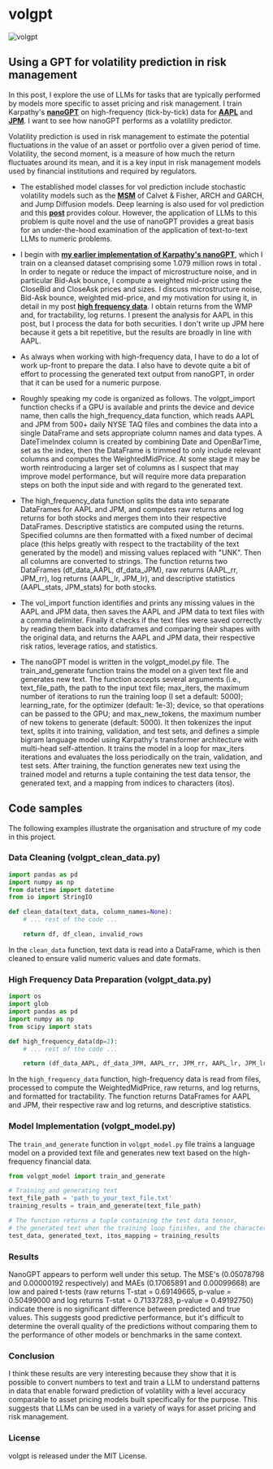 # volgpt
![volgpt](jenny-saville-2.png)

## Using a GPT for volatility prediction in risk management

In this post, I explore the use of LLMs for tasks that are typically performed by models more specific to asset pricing and risk management. I train Karpathy's __[nanoGPT](https://johncollinsai-nanogpt-voqqf4ls3a-as.a.run.app/)__ on high-frequency (tick-by-tick) data for __[AAPL](https://www.google.com/search?q=aapl&oq=AAPL&aqs=chrome.0.0i512l5j69i61l3.1590j1j9&sourceid=chrome&ie=UTF-8)__ and __[JPM](https://www.google.com/search?q=jpm+stock+price&oq=JPM+stock+pri&aqs=chrome.0.0i512j69i57j0i512l8.4577j1j9&sourceid=chrome&ie=UTF-8)__. I want to see how nanoGPT performs as a volatility predictor.

Volatility prediction is used in risk management to estimate the potential fluctuations in the value of an asset or portfolio over a given period of time. Volatility, the second moment, is a measure of how much the return fluctuates around its mean, and it is a key input in risk management models used by financial institutions and required by regulators.

* The established model classes for vol prediction include stochastic volatility models such as the __[MSM](https://github.com/johncollinsai/markov-switching-multifractal)__ of Calvet & Fisher, ARCH and GARCH, and Jump Diffusion models. Deep learning is also used for vol prediction and this __[post](https://johncollinsai-deep-learning-finance-voqqf4ls3a-as.a.run.app/)__ provides colour. However, the application of LLMs to this problem is quite novel and the use of nanoGPT provides a great basis for an under-the-hood examination of the application of text-to-text LLMs to numeric problems.

* I begin with __[my earlier implementation of Karpathy's nanoGPT](https://github.com/johncollinsai/nanogpt)__, which I train on a cleansed dataset comprising some 1.079 million rows in total . In order to negate or reduce the impact of microstructure noise, and in particular Bid-Ask bounce, I compute a weighted mid-price using the CloseBid and CloseAsk prices and sizes. I discuss microstructure noise, Bid-Ask bounce, weighted mid-price, and my motivation for using it, in detail in my post __[high frequency data](https://johncollinsai-high-frequency-data-voqqf4ls3a-as.a.run.app)__.  I obtain returns from the WMP and, for tractability, log returns. I present the analysis for AAPL in this post, but I process the data for both securities.  I don't write up JPM here because it gets a bit repetitive, but the results are broadly in line with AAPL.

* As always when working with high-frequency data, I have to do a lot of work up-front to prepare the data.  I also have to devote quite a bit of effort to processing the generated text output from nanoGPT, in order that it can be used for a numeric purpose.

* Roughly speaking my code is organized as follows. The volgpt_import function checks if a GPU is available and prints the device and device name, then calls the high_frequency_data function, which reads AAPL and JPM from 500+ daily NYSE TAQ files and combines the data into a single DataFrame and sets appropriate column names and data types. A DateTimeIndex column is created by combining Date and OpenBarTime, set as the index, then the DataFrame is trimmed to only include relevant columns and computes the WeightedMidPrice. At some stage it may be worth reintroducing a larger set of columns as I suspect that may improve model performance, but will require more data preparation steps on both the input side and with regard to the generated text.  

* The high_frequency_data function splits the data into separate DataFrames for AAPL and JPM, and computes raw returns and log returns for both stocks and merges them into their respective DataFrames. Descriptive statistics are computed using the returns. Specified columns are then formatted with a fixed number of decimal place (this helps greatly with respect to the tractability of the text generated by the model) and missing values replaced with "UNK". Then all columns are converted to strings. The function returns two DataFrames (df_data_AAPL, df_data_JPM), raw returns (AAPL_rr, JPM_rr), log returns (AAPL_lr, JPM_lr), and descriptive statistics (AAPL_stats, JPM_stats) for both stocks.

* The vol_import function identifies and prints any missing values in the AAPL and JPM data, then saves the AAPL and JPM data to text files with a comma delimiter. Finally it checks if the text files were saved correctly by reading them back into dataframes and comparing their shapes with the original data, and returns the AAPL and JPM data, their respective risk ratios, leverage ratios, and statistics.

* The nanoGPT model is written in the volgpt_model.py file.  The train_and_generate function trains the model on a given text file and generates new text. The function accepts several arguments (i.e., text_file_path, the path to the input text file; max_iters, the maximum number of iterations to run the training loop (I set a default: 5000); learning_rate, for the optimizer (default: 1e-3); device, so that operations can be passed to the GPU; and max_new_tokens, the maximum number of new tokens to generate (default: 5000). It then tokenizes the input text, splits it into training, validation, and test sets, and defines a simple bigram language model using Karpathy's transformer architecture with multi-head self-attention. It trains the model in a loop for max_iters iterations and evaluates the loss periodically on the train, validation, and test sets. After training, the function generates new text using the trained model and returns a tuple containing the test data tensor, the generated text, and a mapping from indices to characters (itos).

## Code samples

The following examples illustrate the organisation and structure of my code in this project.

### Data Cleaning (volgpt_clean_data.py)

```python
import pandas as pd
import numpy as np
from datetime import datetime
from io import StringIO

def clean_data(text_data, column_names=None):
    # ... rest of the code ...

    return df, df_clean, invalid_rows
```

In the `clean_data` function, text data is read into a DataFrame, which is then cleaned to ensure valid numeric values and date formats.

### High Frequency Data Preparation (volgpt_data.py)

```python
import os
import glob
import pandas as pd
import numpy as np
from scipy import stats

def high_frequency_data(dp=2):
    # ... rest of the code ...

    return (df_data_AAPL, df_data_JPM, AAPL_rr, JPM_rr, AAPL_lr, JPM_lr, AAPL_stats, JPM_stats)
```

In the `high_frequency_data` function, high-frequency data is read from files, processed to compute the WeightedMidPrice, raw returns, and log returns, and formatted for tractability. The function returns DataFrames for AAPL and JPM, their respective raw and log returns, and descriptive statistics.

### Model Implementation (volgpt_model.py)

The `train_and_generate` function in `volgpt_model.py` file trains a language model on a provided text file and generates new text based on the high-frequency financial data.

```python
from volgpt_model import train_and_generate

# Training and generating text
text_file_path = 'path_to_your_text_file.txt'
training_results = train_and_generate(text_file_path)

# The function returns a tuple containing the test data tensor,
# the generated text when the training loop finishes, and the character-to-integer mapping.
test_data, generated_text, itos_mapping = training_results
```

### Results

NanoGPT appears to perform well under this setup. The MSE's (0.05078798 and 0.00000192 respectively) and MAEs (0.17065891 and 0.00099668) are low and paired t-tests (raw returns T-stat = 0.69149665, p-value = 0.50499000 and log returns T-stat = 0.71337283, p-value = 0.49192750) indicate there is no significant difference between predicted and true values. This suggests good predictive performance, but it's difficult to determine the overall quality of the predictions without comparing them to the performance of other models or benchmarks in the same context.

### Conclusion

I think these results are very interesting because they show that it is possible to convert numbers to text and train a LLM to understand patterns in data that enable forward prediction of volatility with a level accuracy comparable to asset pricing models built specifically for the purpose. This suggests that LLMs can be used in a variety of ways for asset pricing and risk management.

### License
volgpt is released under the MIT License.








